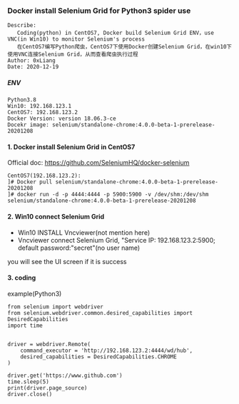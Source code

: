 ### Docker install Selenium Grid for Python3 spider use

```
Describe: 
   Coding(python) in CentOS7, Docker build Selenium Grid ENV，use VNC(in Win10) to monitor Selenium's process 
   在CentOS7编写Python爬虫，CentOS7下使用Docker创建Selenium Grid，在win10下使用VNC连接Selenium Grid，从而查看爬虫执行过程
Author: 0xLiang
Date: 2020-12-19

```

##### *ENV*
```
Python3.8
Win10: 192.168.123.1
CentOS7: 192.168.123.2
Docker Version: version 18.06.3-ce
Docekr image: selenium/standalone-chrome:4.0.0-beta-1-prerelease-20201208
```

#### 1. Docker install Selenium Grid in CentOS7

Official doc: https://github.com/SeleniumHQ/docker-selenium
 
```
CentOS7(192.168.123.2):
]# Docker pull selenium/standalone-chrome:4.0.0-beta-1-prerelease-20201208
]# docker run -d -p 4444:4444 -p 5900:5900 -v /dev/shm:/dev/shm selenium/standalone-chrome:4.0.0-beta-1-prerelease-20201208
```

#### 2. Win10 connect Selenium Grid

- Win10 INSTALL Vncviewer(not mention here)
- Vncviewer connect Selenium Grid, "Service IP: 192.168.123.2:5900; default password:"secret"(no user name)

you will see the UI screen if it is success

#### 3. coding

example(Python3)
```
from selenium import webdriver
from selenium.webdriver.common.desired_capabilities import DesiredCapabilities
import time


driver = webdriver.Remote(
    command_executor = 'http://192.168.123.2:4444/wd/hub', 
    desired_capabilities = DesiredCapabilities.CHROME
)

driver.get('https://www.github.com')
time.sleep(5)
print(driver.page_source)
driver.close()

```
